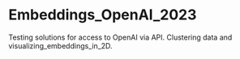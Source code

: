 # Embeddings_OpenAI_2023
Testing solutions for access to OpenAI via API. Clustering data and visualizing_embeddings_in_2D.
